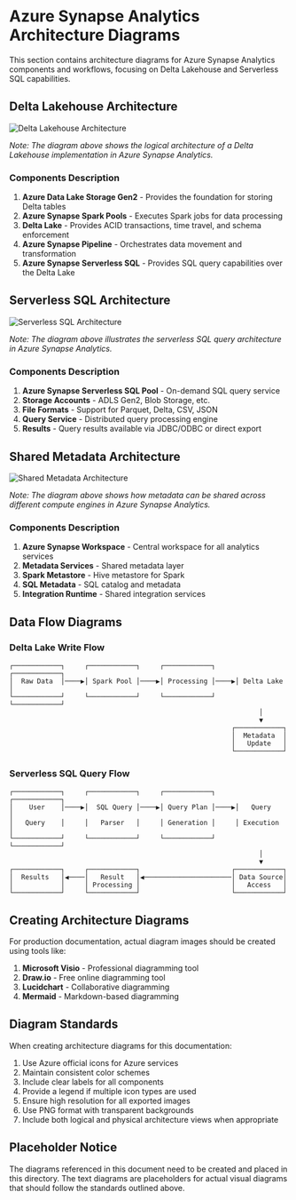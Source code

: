 # Azure Synapse Analytics Architecture Diagrams

This section contains architecture diagrams for Azure Synapse Analytics components and workflows, focusing on Delta Lakehouse and Serverless SQL capabilities.

## Delta Lakehouse Architecture

![Delta Lakehouse Architecture](./delta-lakehouse-architecture.png)

*Note: The diagram above shows the logical architecture of a Delta Lakehouse implementation in Azure Synapse Analytics.*

### Components Description

1. **Azure Data Lake Storage Gen2** - Provides the foundation for storing Delta tables
2. **Azure Synapse Spark Pools** - Executes Spark jobs for data processing
3. **Delta Lake** - Provides ACID transactions, time travel, and schema enforcement
4. **Azure Synapse Pipeline** - Orchestrates data movement and transformation
5. **Azure Synapse Serverless SQL** - Provides SQL query capabilities over the Delta Lake

## Serverless SQL Architecture

![Serverless SQL Architecture](./serverless-sql-architecture.png)

*Note: The diagram above illustrates the serverless SQL query architecture in Azure Synapse Analytics.*

### Components Description

1. **Azure Synapse Serverless SQL Pool** - On-demand SQL query service
2. **Storage Accounts** - ADLS Gen2, Blob Storage, etc.
3. **File Formats** - Support for Parquet, Delta, CSV, JSON
4. **Query Service** - Distributed query processing engine
5. **Results** - Query results available via JDBC/ODBC or direct export

## Shared Metadata Architecture

![Shared Metadata Architecture](./shared-metadata-architecture.png)

*Note: The diagram above shows how metadata can be shared across different compute engines in Azure Synapse Analytics.*

### Components Description

1. **Azure Synapse Workspace** - Central workspace for all analytics services
2. **Metadata Services** - Shared metadata layer
3. **Spark Metastore** - Hive metastore for Spark
4. **SQL Metadata** - SQL catalog and metadata
5. **Integration Runtime** - Shared integration services

## Data Flow Diagrams

### Delta Lake Write Flow

```
┌────────────┐     ┌────────────┐     ┌────────────┐     ┌────────────┐
│  Raw Data  │────▶│ Spark Pool │────▶│ Processing │────▶│ Delta Lake │
└────────────┘     └────────────┘     └────────────┘     └────────────┘
                                                               │
                                                               ▼
                                                        ┌────────────┐
                                                        │  Metadata  │
                                                        │   Update   │
                                                        └────────────┘
```

### Serverless SQL Query Flow

```
┌────────────┐     ┌────────────┐     ┌────────────┐     ┌────────────┐
│    User    │────▶│  SQL Query │────▶│ Query Plan │────▶│   Query    │
│   Query    │     │   Parser   │     │ Generation │     │ Execution  │
└────────────┘     └────────────┘     └────────────┘     └────────────┘
                                                               │
                                                               ▼
┌────────────┐     ┌────────────┐                       ┌────────────┐
│  Results   │◀────│   Result   │◀──────────────────────│ Data Source│
│            │     │ Processing │                       │   Access   │
└────────────┘     └────────────┘                       └────────────┘
```

## Creating Architecture Diagrams

For production documentation, actual diagram images should be created using tools like:

1. **Microsoft Visio** - Professional diagramming tool
2. **Draw.io** - Free online diagramming tool
3. **Lucidchart** - Collaborative diagramming
4. **Mermaid** - Markdown-based diagramming

## Diagram Standards

When creating architecture diagrams for this documentation:

1. Use Azure official icons for Azure services
2. Maintain consistent color schemes
3. Include clear labels for all components
4. Provide a legend if multiple icon types are used
5. Ensure high resolution for all exported images
6. Use PNG format with transparent backgrounds
7. Include both logical and physical architecture views when appropriate

## Placeholder Notice

The diagrams referenced in this document need to be created and placed in this directory. The text diagrams are placeholders for actual visual diagrams that should follow the standards outlined above.
